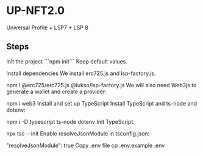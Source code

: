 # UP-NFT2.0
Universal Profile + LSP7 + LSP 8


## Steps
Init the project
´´´npm init´´´
Keep default values.

Install dependencies
We install erc725.js and lsp-factory.js.

npm i @erc725/erc725.js @lukso/lsp-factory.js
We will also need Web3js to generate a wallet and create a provider:

npm i web3
Install and set up TypeScript
Install TypeScript and ts-node and dotenv:

npm i -D typescript ts-node dotenv
Init TypeScript:

npx tsc --init
Enable resolveJsonModule in tsconfig.json:

"resolveJsonModule": true
Copy .env file
cp .env.example .env
